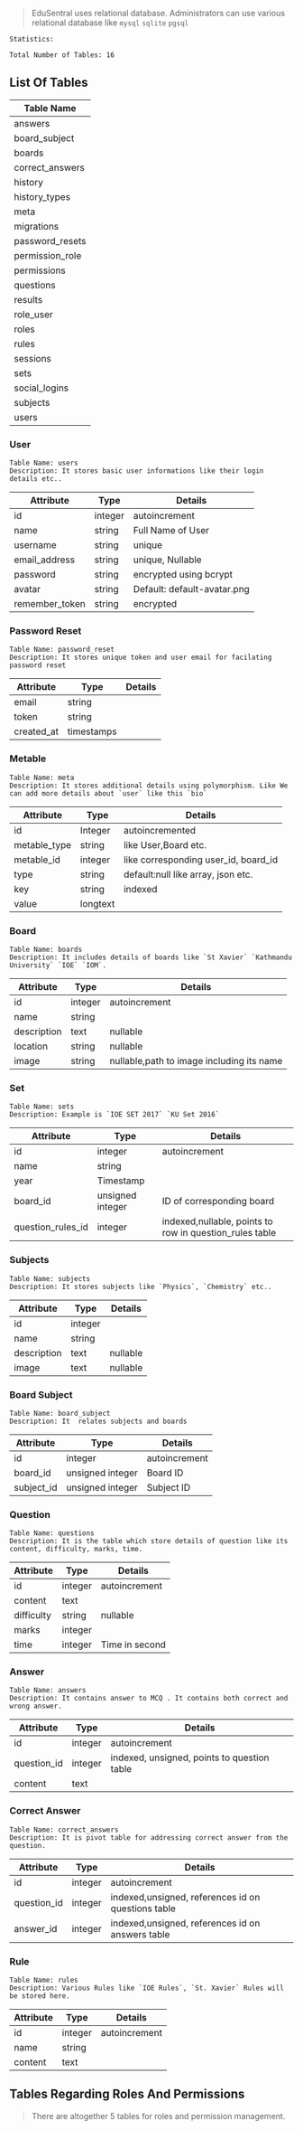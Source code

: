 > EduSentral uses relational database. Administrators can use various relational database like `mysql` `sqlite` `pgsql`

```
Statistics:

Total Number of Tables: 16
```

## List Of Tables
|Table Name|
|---|
| answers        |
| board_subject  |
| boards         |
| correct_answers|
| history        |
| history_types  |
| meta           |
| migrations     |
| password_resets|
| permission_role|
| permissions    |
| questions      |
| results        |
| role_user      |
| roles          |
| rules          |
| sessions       |
| sets           |
| social_logins  |
| subjects       |
| users          |


### User

```
Table Name: users
Description: It stores basic user informations like their login details etc..
```

| Attribute | Type | Details |
|---|---|---|
| id | integer | autoincrement |
| name | string | Full Name of User |
| username | string | unique |
| email_address | string | unique, Nullable |
| password | string | encrypted using bcrypt |
| avatar | string | Default: default-avatar.png |
| remember_token | string | encrypted  |

### Password Reset

```
Table Name: password_reset
Description: It stores unique token and user email for facilating password reset
```

| Attribute | Type | Details |
|---|---|---|
|email|string||
|token|string||
|created_at|timestamps||

### Metable

```
Table Name: meta
Description: It stores additional details using polymorphism. Like We can add more details about `user` like this `bio`
```

| Attribute | Type | Details |
|---|---|---|
|id|Integer|autoincremented|
|metable_type|string|like User,Board etc.|
|metable_id|integer|like corresponding user_id, board_id|
|type|string|default:null like array, json etc.|
|key|string|indexed|
|value|longtext||


### Board


```
Table Name: boards
Description: It includes details of boards like `St Xavier` `Kathmandu University` `IOE` `IOM`.
```

| Attribute | Type | Details |
|---|---|---|
| id| integer| autoincrement|
| name| string||
| description| text|nullable|
| location| string|nullable|
| image| string|nullable,path to image including its name|

### Set


```
Table Name: sets
Description: Example is `IOE SET 2017` `KU Set 2016`
```

| Attribute | Type | Details |
|---|---|---|
| id | integer| autoincrement|
| name | string|  |
| year | Timestamp|  |
| board_id|unsigned integer| ID of corresponding board|
| question_rules_id| integer| indexed,nullable, points to row in question_rules table  |


###  Subjects


```
Table Name: subjects
Description: It stores subjects like `Physics`, `Chemistry` etc..
```

| Attribute | Type | Details |
|---|---|---|
| id| integer||
| name| string||
| description| text|nullable|
| image| text|nullable|


### Board Subject


```
Table Name: board_subject
Description: It  relates subjects and boards
```

| Attribute | Type | Details |
|---|---|---|
| id | integer|  autoincrement|
| board_id | unsigned integer | Board ID |
| subject_id | unsigned integer | Subject ID  |

### Question

```
Table Name: questions
Description: It is the table which store details of question like its content, difficulty, marks, time.
```

| Attribute | Type | Details |
|---|---|---|
| id| integer| autoincrement|
| content| text|  |
| difficulty| string| nullable |
| marks| integer| |
| time| integer| Time in second|



### Answer

```
Table Name: answers
Description: It contains answer to MCQ . It contains both correct and wrong answer.
```

| Attribute | Type | Details |
|---|---|---|
| id |integer| autoincrement |
| question_id| integer| indexed, unsigned, points to question table |
| content| text|  |

### Correct Answer


```
Table Name: correct_answers
Description: It is pivot table for addressing correct answer from the question.
```

| Attribute | Type | Details |
|---|---|---|
| id |integer| autoincrement |
| question_id| integer| indexed,unsigned, references id on questions table |
| answer_id| integer| indexed,unsigned, references id on answers table|


### Rule


```
Table Name: rules
Description: Various Rules like `IOE Rules`, `St. Xavier` Rules will be stored here.
```

| Attribute | Type | Details |
|---|---|---|
| id| integer| autoincrement|
| name| string|  |
| content| text|

## Tables Regarding Roles And Permissions

> There are altogether 5 tables for roles and permission management.